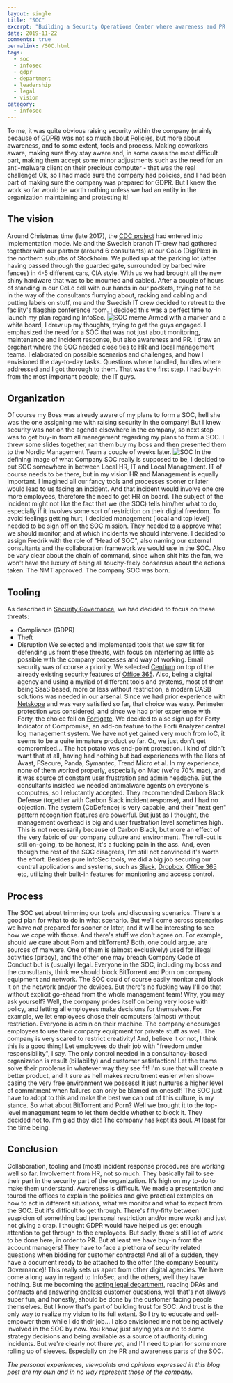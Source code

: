 ```yaml
---
layout: single
title: "SOC"
excerpt: "Building a Security Operations Center where awareness and PR is central."
date: 2019-11-22
comments: true
permalink: /SOC.html
tags:
  - soc
  - infosec
  - gdpr
  - department
  - leadership
  - legal
  - vision
category:
  - infosec
---
```

To me, it was quite obvious raising security within the company (mainly because of [GDPR](/GDPR.html)) was not so much about [Policies](/Security-Governance.html), but more about awareness, and to some extent, tools and process.
Making coworkers aware, making sure they stay aware and, in some cases the most difficult part, making them accept some minor adjustments such as the need for an anti-malware client on their precious computer - that was the real challenge!
Ok, so I had made sure the company had policies, and I had been part of making sure the company was prepared for GDPR. 
But I knew the work so far would be worth nothing unless we had an entity in the organization maintaining and protecting it! 

## The vision
Around Christmas time (late 2017), the [CDC project](/Consolidated-Data-Center.html) had entered into implementation mode.
Me and the Swedish branch IT-crew had gathered together with our partner (around 6 consultants) at our CoLo (DigiPlex) in the northern suburbs of Stockholm. We pulled up at the parking lot (after having passed through the guarded gate, surrounded by barbed wire fences) in 4-5 different cars, CIA style. With us we had brought all the new shiny hardware that was to be mounted and cabled.
After a couple of hours of standing in our CoLo cell with our hands in our pockets, trying not to be in the way of the consultants flurrying about, racking and cabling and putting labels on stuff, me and the Swedish IT crew decided to retreat to the facility's flagship conference room. 
I decided this was a perfect time to launch my plan regarding InfoSec.
![SOC meme](/assets/images/soc-meme.jpg)
Armed with a marker and a white board, I drew up my thoughts, trying to get the guys engaged. I emphasized the need for a SOC that was not just about monitoring, maintenance and incident response, but also awareness and PR. I drew an orgchart where the SOC needed close ties to HR and local management teams. I elaborated on possible scenarios and challenges, and how I envisioned the day-to-day tasks. Questions where handled, hurdles where addressed and I got thorough to them. That was the first step. I had buy-in from the most important people; the IT guys.


## Organization
Of course my Boss was already aware of my plans to form a SOC, hell she was the one assigning me with raising security in the company! 
But I knew security was not on the agenda elsewhere in the company, so next step was to get buy-in from all management regarding my plans to form a SOC. I threw some slides together, ran them buy my boss and then presented them to the Nordic Management Team a couple of weeks later.
![SOC](/assets/images/soc.png)
In the defining image of what Company SOC really is supposed to be, I decided to put SOC somewhere in between Local HR, IT and Local Management. IT of course needs to be there, but in my vision HR and Management is equally important. 
I imagined all our fancy tools and processes sooner or later would lead to us facing an incident. And that incident would involve one ore more employees, therefore the need to get HR on board.
The subject of the incident might not like the fact that we (the SOC) tells him/her what to do, especially if it involves some sort of restriction on their digital freedom. To avoid feelings getting hurt, I decided management (local and top level) needed to be sign off on the SOC mission. They needed to a approve what we should monitor, and at which incidents we should intervene. 
I decided to assign Fredrik with the role of "Head of SOC", also naming our external consultants and the collaboration framework we would use in the SOC. Also be vary clear about the chain of command, since when shit hits the fan, we won't have the luxury of being all touchy-feely consensus about the actions taken.
The NMT approved.
The company SOC was born.

## Tooling
As described in [Security Governance](/Security-Governance.html), we had decided to focus on these threats:
-	Compliance (GDPR)
-	Theft
-	Disruption
We selected and implemented tools that we saw fit for defending us from these threats, with focus on interfering as little as possible with the company processes and way of working. 
Email security was of course a priority. We selected [Centium](/Centium-Email-Security.html) on top of the already existing security features of [Office 365](/Office365.html).
Also, being a digital agency and using a myriad of different tools and systems, most of them being SaaS based, more or less without restriction, a modern CASB solutions was needed in our arsenal. Since we had prior experience with [Netskope](/Netskope.html) and was very satisfied so far, that choice was easy.
Perimeter protection was considered, and since we had prior experience with Forty, the choice fell on [Fortigate](/Fortigate.html). We decided to also sign up for Forty Indicator of Compromise, an add-on feature to the Forti Analyzer central log management system. We have not yet gained very much from IoC, it seems to be a quite immature product so far. Or, we just don't get compromised...
The hot potato was end-point protection. I kind of didn't want that at all, having had nothing but bad experiences with the likes of Avast, FSecure, Panda, Symantec, Trend Micro et al. In my experience, none of them worked properly, especially on Mac (we're 70% mac), and it was source of constant user frustration and admin headache. But the consultants insisted we needed antimalware agents on everyone's computers, so I reluctantly accepted.
They recommended Carbon Black Defense (together with Carbon Black incident response), and I had no objection.
The system (CbDefence) is very capable, and their "next gen" pattern recognition features are powerful. But just as I thought, the management overhead is big and user frustration level sometimes high. This is not necessarily because of Carbon Black, but more an effect of the very fabric of our company culture and environment. The roll-out is still on-going, to be honest, it's a fucking pain in the ass. And, even though the rest of the SOC disagrees, I'm still not convinced it's worth the effort.
Besides pure InfoSec tools, we did a big job securing our central applications and systems, such as [Slack](/Slack.html), [Dropbox](/Dropbox.html), [Office 365](/Office365.html) etc, utilizing their built-in features for monitoring and access control.

## Process
The SOC set about trimming our tools and discussing scenarios. There's a good plan for what to do in what scenario. But we'll come across scenarios we have *not* prepared for sooner or later, and it will be interesting to see how we cope with those.
And there's stuff we don't agree on. For example, should we care about Porn and bitTorrent? Both, one could argue, are sources of malware. One of them is (almost exclusively) used for illegal activities (piracy), and the other one may breach Company Code of Conduct but is (usually) legal. Everyone in the SOC, including my boss and the consultants, think we should block BitTorrent and Porn on company equipment and network. The SOC could of course easily monitor and block it on the network and/or the devices. 
But there's no fucking way I'll do that without explicit go-ahead from the whole management team!
Why, you may ask yourself?
Well, the company prides itself on being very loose with policy, and letting all employees make decisions for themselves. For example, we let employees chose their computers (almost) without restriction. Everyone is admin on their machine. The company encourages employees to use their company equipment for private stuff as well. The company is very scared to restrict creativity!
And, believe it or not, I think this is a good thing!
Let employees do their job with "freedom under responsibility", I say. The only control needed in a consultancy-based organization is result (billability) and customer satisfaction! Let the teams solve their problems in whatever way they see fit! I'm sure that will create a better product, and it sure as hell makes recruitment easier when show-casing the very free environment we possess! It just nurtures a higher level of commitment when failures can only be blamed on oneself! The SOC just have to adopt to this and make the best we can out of this culture, is my stance.
So what about BitTorrent and Porn?
Well we brought it to the top-level management team to let them decide whether to block it.
They decided not to.
I'm glad they did! 
The company has kept its soul. At least for the time being.

## Conclusion
Collaboration, tooling and (most) incident response procedures are working well so far. 
Involvement from HR, not so much. They basically fail to see their part in the security part of the organization. It's high on my to-do to make them understand.
Awareness is difficult. We made a presentation and toured the offices to explain the policies and give practical examples on how to act in different situations, what we monitor and what to expect from the SOC. But it's difficult to get through. There's fifty-fifty between suspicion of something bad (personal restriction and/or more work) and just not giving a crap. I thought GDPR would have helped us get enough attention to get through to the employees. But sadly, there's still lot of work to be done here, in order to PR. 
But at least we have buy-in from the account managers! They have to face a plethora of security related questions when bidding for customer contracts! And all of a sudden, they have a document ready to be attached to the offer (the company Security Governance)! This really sets us apart from other digital agencies. We have come a long way in regard to InfoSec, and the others, well they have nothing.
But me becoming the [acting legal department](/GDPR.html), reading DPAs and contracts and answering endless customer questions, well that's not always super fun, and honestly, should be done by the customer facing people themselves. But I know that's part of building trust for SOC. And trust is the only way to realize my vision to its full extent. So I try to educate and self-empower them while I do their job...
I also envisioned me not being actively involved in the SOC by now. You know, just saying yes or no to some strategy decisions and being available as a source of authority during incidents. But we're clearly not there yet, and I'll need to plan for some more rolling up of sleeves. Especially on the PR and awareness parts of the SOC.

*The personal experiences, viewpoints and opinions expressed in this blog post are my own and in no way represent those of the company.*


